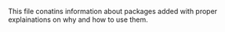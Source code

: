 This file conatins information about packages added with proper explainations on why and how to use them.
